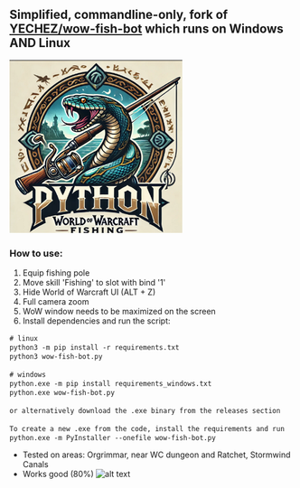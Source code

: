 ## Simplified, commandline-only, fork of [YECHEZ/wow-fish-bot](https://github.com/YECHEZ/wow-fish-bot) which runs on Windows AND Linux

![Awesome logo](logo.png)

### How to use:
1. Equip fishing pole
2. Move skill 'Fishing' to slot with bind '1'
3. Hide World of Warcraft UI (ALT + Z)
4. Full camera zoom
5. WoW window needs to be maximized on the screen
6. Install dependencies and run the script:
```
# linux
python3 -m pip install -r requirements.txt
python3 wow-fish-bot.py

# windows
python.exe -m pip install requirements_windows.txt
python.exe wow-fish-bot.py

or alternatively download the .exe binary from the releases section

To create a new .exe from the code, install the requirements and run
python.exe -m PyInstaller --onefile wow-fish-bot.py
```

- Tested on areas: Orgrimmar, near WC dungeon and Ratchet, Stormwind Canals
- Works good (80%)
![alt text](wow-fish-bot-area.png)
